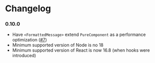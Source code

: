 
Changelog
=========

### 0.10.0
 - Have `<FormattedMessage>` extend `PureComponent` as a performance
   optimization ([#7](https://github.com/ultraq/react-icu-message-formatter/issues/7))
 - Minimum supported version of Node is no 18
 - Minimum supported version of React is now 16.8 (when hooks were introduced)
